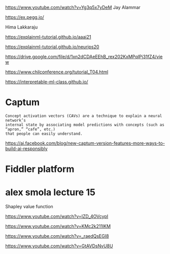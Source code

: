 
https://www.youtube.com/watch?v=Yg3q5x7yDeM
Jay Alammar

https://ex.pegg.io/


Hima Lakkaraju

https://explainml-tutorial.github.io/aaai21

https://explainml-tutorial.github.io/neurips20

https://drive.google.com/file/d/1xn2dCDAeEEhB_rex202KxMPqIPj31fZ4/view

https://www.chilconference.org/tutorial_T04.html

https://interpretable-ml-class.github.io/

# Captum

```
Concept activation vectors (CAVs) are a technique to explain a neural network’s 
internal state by associating model predictions with concepts (such as “apron,” “cafe”, etc.) 
that people can easily understand.
```

https://ai.facebook.com/blog/new-captum-version-features-more-ways-to-build-ai-responsibly

# Fiddler platform


# alex smola lecture 15

Shapley value function

https://www.youtube.com/watch?v=IZD_4OVcypI

https://www.youtube.com/watch?v=KMc2k211lKM

https://www.youtube.com/watch?v=_raedQsEGI8

https://www.youtube.com/watch?v=GtAVDsNvU8U
